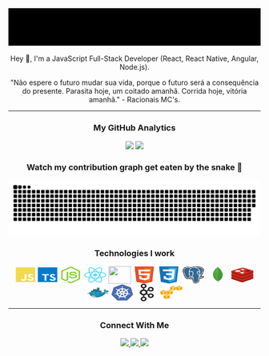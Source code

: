 <div align="center">
  <img src="https://github.com/eduardoboares/eduardoboares/blob/main/gifs/readme-my-name2.gif" alt="animated" />
</div>

<p align="center">
  Hey 👋, I'm a JavaScript Full-Stack Developer (React, React Native, Angular, Node.js).
</p>
<p align="center">
   "Não espere o futuro mudar sua vida, porque o futuro será a consequência do presente. Parasita hoje, um coitado amanhã. Corrida hoje, vitória amanhã." - Racionais MC's.
</p>

---

<h3 align="center">My GitHub Analytics</h3>
<p align="center">
  <img height="150px" src="https://github-readme-streak-stats.herokuapp.com?user=eduardoboares&theme=midnight-purple&hide_border=true&border_radius=0&date_format=j%2Fn%5B%2FY%5D&card_width=430" />
   <img height="150px" src="https://github-readme-stats-git-masterrstaa-rickstaa.vercel.app/api/top-langs/?username=eduardoboares&layout=compact&theme=midnight-purple&hide_border=true" />
</p>

<div align="center">
  <h3 align="center">Watch my contribution graph get eaten by the snake 🐍</h3>
  
  <img src="https://github.com/eduardoboares/eduardoboares/blob/output/github-contribution-grid-snake.svg" alt="animated" />
</div>

<h3 align="center">Technologies I work</h3>

<div align="center">
  <img align="center" height="30" width="40" src="https://raw.githubusercontent.com/devicons/devicon/master/icons/javascript/javascript-plain.svg">
  <img align="center" height="30" width="40" src="https://raw.githubusercontent.com/devicons/devicon/master/icons/typescript/typescript-plain.svg">
  <img align="center" height="35" width="45" src="https://raw.githubusercontent.com/devicons/devicon/master/icons/nodejs/nodejs-original.svg">
  <img align="center" height="35" width="45" src="https://raw.githubusercontent.com/devicons/devicon/master/icons/react/react-original.svg">
  <img align="center" height="35" width="45" src="https://cdn.jsdelivr.net/gh/devicons/devicon/icons/angularjs/angularjs-original.svg">
  <img align="center" height="35" width="45" src="https://raw.githubusercontent.com/devicons/devicon/master/icons/html5/html5-original.svg">
  <img align="center" height="35" width="45" src="https://raw.githubusercontent.com/devicons/devicon/master/icons/css3/css3-original.svg">
  <img align="center" height="35" width="45" src="https://raw.githubusercontent.com/devicons/devicon/master/icons/postgresql/postgresql-original.svg">
  <img align="center" height="35" width="45" src="https://raw.githubusercontent.com/devicons/devicon/master/icons/mongodb/mongodb-original.svg">
  <img align="center" height="35" width="45" src="https://raw.githubusercontent.com/devicons/devicon/master/icons/redis/redis-original.svg">
  <img align="center" height="35" width="45" src="https://raw.githubusercontent.com/devicons/devicon/master/icons/docker/docker-original.svg">
  <img align="center" height="35" width="45" src="https://raw.githubusercontent.com/devicons/devicon/master/icons/kubernetes/kubernetes-plain.svg">
  <img align="center" height="35" width="45" src="https://raw.githubusercontent.com/devicons/devicon/master/icons/apachekafka/apachekafka-original.svg">
  <img align="center" height="35" width="45" src="https://raw.githubusercontent.com/devicons/devicon/master/icons/amazonwebservices/amazonwebservices-original.svg">
</div>

---

<h3 align="center">Connect With Me</h3>

<p align="center">
  <a href="https://www.linkedin.com/in/eduardoboares/">
    <img height="25px" src="https://img.shields.io/badge/-LINKEDIN-000000?style=flat-square&logo=Linkedin&logoColor=7e3ace&link=linkedin.com/in/eduardoboares/" />
  </a>
  
  <a href="https://www.instagram.com/eduardo_boares/">
    <img height="25px" src="https://img.shields.io/badge/-INSTAGRAM-000000?style=flat-square&logo=Instagram&logoColor=7e3ace&link=https://www.instagram.com/eduardo_boares/" />
  </a>

  <a href="mailto:eduardop.boares@gmail.com">
    <img height="25px" src="https://img.shields.io/badge/-GMAIL-000000?style=flat-square&logo=Gmail&logoColor=7e3ace&link=mailto:eduardop.boares@gmail.com" />
  </a>
</p>
